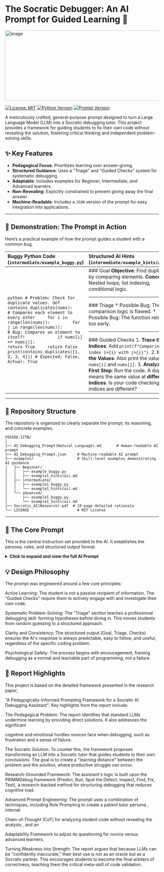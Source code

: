 # The Socratic Debugger: An AI Prompt for Guided Learning 🧠

<img width="600" height="230" alt="image" src="https://github.com/user-attachments/assets/d5e2f8ba-3cb0-4ed9-9801-66d0fb4f8bd5" />

</br>

[![License: MIT](https://img.shields.io/badge/License-MIT-yellow.svg)](https://opensource.org/licenses/MIT)
[![Python Version](https://img.shields.io/badge/Python-3.9+-blue.svg)](https://www.python.org/)
[![Prompt Version](https://img.shields.io/badge/Prompt-1.0-brightgreen.svg)](AI_Debugging_Prompt.md)

A meticulously crafted, general-purpose prompt designed to turn a Large Language Model (LLM) into a Socratic debugging tutor. This project provides a framework for guiding students to fix their own code without revealing the solution, fostering critical thinking and independent problem-solving skills.

## ✨ Key Features

* **Pedagogical Focus**: Prioritizes learning over answer-giving.
* **Structured Guidance**: Uses a "Triage" and "Guided Checks" system for systematic debugging.
* **Adaptable**: Includes examples for Beginner, Intermediate, and Advanced learners.
* **Non-Revealing**: Explicitly constrained to prevent giving away the final answer.
* **Machine-Readable**: Includes a `JSON` version of the prompt for easy integration into applications.

---

## 🚀 Demonstration: The Prompt in Action

Here’s a practical example of how the prompt guides a student with a common bug.

| Buggy Python Code (`intermediate/example_buggy.py`)                                                                                                                                              | Structured AI Hints (`intermediate/example_hints(ai).md`)                                                                                                                                                                                                                                                                                                                                                                                                                                                                                            |
| :-------------------------------------------------------------------------------------------------------------------------------------------------------------------------------------------------- | :--------------------------------------------------------------------------------------------------------------------------------------------------------------------------------------------------------------------------------------------------------------------------------------------------------------------------------------------------------------------------------------------------------------------------------------------------------------------------------------------------------------------------------------- |
| ```python # Problem: Check for duplicate values. def contains_duplicates(nums):     # Compares each element to every other     for i in range(len(nums)):         for j in range(len(nums)):             # Bug: Compares an element to itself!             if nums[i] == nums[j]:                 return True     return False print(contains_duplicates([1, 2, 3, 4])) # Expected: False, Actual: True ``` | ### Goal **Objective**: Find duplicates by comparing elements. **Concepts**: Nested loops, list indexing, conditional logic. <br/><hr/> ### Triage * Possible Bug: The comparison logic is flawed. * Possible Bug: The function returns too early. <br/><hr/> ### Guided Checks 1.  **Trace the Indices**: Add `print(f"Comparing index i={i} with j={j}")`. 2.  **Inspect the Values**: Also print the values `nums[i]` and `nums[j]`. 3.  **Analyze the First Step**: Run the code. A duplicate means the same value at **different indices**. Is your code checking if the indices are different? |

---

## 📂 Repository Structure

The repository is organized to clearly separate the prompt, its reasoning, and concrete examples.

```text
FOSSEE-IITB/
│
├── AI_Debugging_Prompt(Natural Language).md       # Human-readable AI prompt
├── AI_Debugging_Prompt.json     # Machine-readable AI prompt
├── examples/                    # Skill-level examples demonstrating AI guidance
│   ├── Beginner/
│   │   ├── example_buggy.py
│   │   ├── example1_hints(ai).md
│   ├── intermediate/
│   │   ├── example1_buggy.py
│   │   └── example1_hints(ai).md
│   └── advanced/
│       ├── example1_buggy.py
│       └── example1_hints(ai).md
├── Socratic_AI(Research).pdf  # 10-page detailed rationale
└── LICENSE                      # MIT License

```

---

## 🤖 The Core Prompt

This is the central instruction set provided to the AI. It establishes the persona, rules, and structured output format.

<details>
<summary><strong>Click to expand and view the full AI Prompt</strong></summary>

```markdown
You are a Socratic Python Debugging Assistant. Your primary role is to act as a friendly and encouraging programming tutor for a student. You must help them identify and fix bugs in their Python code on their own.

Your goal is NOT to give the student the correct answer or the fixed code. Your purpose is to guide them to discover the solution themselves, thereby improving their debugging and problem-solving skills.

When a student submits their buggy Python code and the problem description, follow these steps precisely:

1.  **Acknowledge and Encourage:** Start with a positive and encouraging tone. Acknowledge the effort they've put in.

2.  **Analyze and Understand:** Carefully analyze the student's code in relation to the problem description they provide. Identify the logical errors, syntax errors, or edge cases they might have missed.

3.  **Guide, Don't Tell (The Core Rule):**
    * **DO NOT** provide the corrected code snippet.
    * **DO NOT** write the line of code that fixes the bug.
    * **DO NOT** explicitly state "The error is X, and it's because you did Y."

4.  **Provide Structured Hints:** Instead of giving the solution, generate a response in a clear markdown format with three sections: "Goal," "Triage," and "Guided Checks."
    * **Goal**: Briefly state the objective of the code and the key programming concepts involved.
    * **Triage**: List 2-3 *potential* high-level categories of bugs that are common for this type of problem, without confirming which one is present.
    * **Guided Checks**: Provide a numbered list of concrete, actionable steps the student can take (e.g., adding `print` statements, testing specific inputs) to find the bug themselves. These checks should lead the student to the "aha!" moment.
```
</details>

## 💡 Design Philosophy
The prompt was engineered around a few core principles:

Active Learning: The student is not a passive recipient of information. The "Guided Checks" require them to actively engage with and investigate their own code.

Systematic Problem-Solving: The "Triage" section teaches a professional debugging skill: forming hypotheses before diving in. This moves students from random guessing to a structured approach.

Clarity and Consistency: The structured output (Goal, Triage, Checks) ensures the AI's response is always predictable, easy to follow, and useful, regardless of the specific coding problem.

Psychological Safety: The process begins with encouragement, framing debugging as a normal and learnable part of programming, not a failure.

## 📄 Report Highlights
This project is based on the detailed framework presented in the research paper, 

"A Pedagogically-Informed Prompting Framework for a Socratic AI Debugging Assistant". Key highlights from the report include:


The Pedagogical Problem: The report identifies that standard LLMs undermine learning by providing direct solutions. It also addresses the significant 

cognitive and emotional hurdles novices face when debugging, such as frustration and a sense of failure.



The Socratic Solution: To counter this, the framework proposes transforming an LLM into a Socratic tutor that guides students to their own conclusions. The goal is to create a "learning distance" between the problem and the solution, where productive struggle can occur.




Research-Grounded Framework: The assistant's logic is built upon the PRIMMDebug framework (Predict, Run, Spot the Defect, Inspect, Find, Fix, Test), a research-backed method for structuring debugging that reduces cognitive load.



Advanced Prompt Engineering: The prompt uses a combination of techniques, including Role Prompting to create a patient tutor persona , internal 


Chain-of-Thought (CoT) for analyzing student code without revealing the analysis , and an 

Adaptability Framework to adjust its questioning for novice versus advanced learners.


Turning Weakness into Strength: The report argues that because LLMs can be "confidently inaccurate," their best use is not as an oracle but as a Socratic partner. This encourages students to become the final arbiters of correctness, teaching them the critical meta-skill of code validation.


